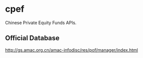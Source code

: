 # cpef
Chinese Private Equity Funds APIs.

## Official Database
http://gs.amac.org.cn/amac-infodisc/res/pof/manager/index.html
